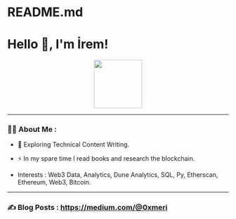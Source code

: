 # README.md

 <h1> Hello 👋, I'm İrem! </h1>
 <div id="header" align="center">
  <img src="https://media.giphy.com/media/11c7UUfN4eoHF6/giphy.gif" width="110"/>
</div>
  
  ---

### :woman_technologist: About Me :
- :seedling: Exploring Technical Content Writing.

- :zap: In my spare time I read books and research the blockchain. 
- Interests :
  Web3 Data, Analytics, Dune Analytics,
  SQL, Py, Etherscan, 
  Ethereum, Web3, Bitcoin. 

---

### :writing_hand: Blog Posts : https://medium.com/@0xmeri
